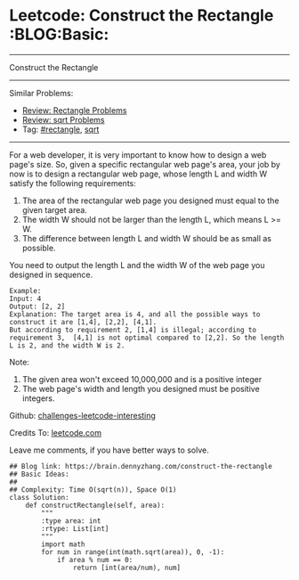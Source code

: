 # Leetcode: Construct the Rectangle     :BLOG:Basic:


---

Construct the Rectangle  

---

Similar Problems:  
-   [Review: Rectangle Problems](https://brain.dennyzhang.com/review-rectangle)
-   [Review: sqrt Problems](https://brain.dennyzhang.com/review-sqrt)
-   Tag: [#rectangle](https://brain.dennyzhang.com/tag/rectangle), [sqrt](https://brain.dennyzhang.com/tag/sqrt)

---

For a web developer, it is very important to know how to design a web page's size. So, given a specific rectangular web page's area, your job by now is to design a rectangular web page, whose length L and width W satisfy the following requirements:  

1.  The area of the rectangular web page you designed must equal to the given target area.
2.  The width W should not be larger than the length L, which means L >= W.
3.  The difference between length L and width W should be as small as possible.

You need to output the length L and the width W of the web page you designed in sequence.  

    Example:
    Input: 4
    Output: [2, 2]
    Explanation: The target area is 4, and all the possible ways to construct it are [1,4], [2,2], [4,1]. 
    But according to requirement 2, [1,4] is illegal; according to requirement 3,  [4,1] is not optimal compared to [2,2]. So the length L is 2, and the width W is 2.

Note:  
1.  The given area won't exceed 10,000,000 and is a positive integer
2.  The web page's width and length you designed must be positive integers.

Github: [challenges-leetcode-interesting](https://github.com/DennyZhang/challenges-leetcode-interesting/tree/master/construct-the-rectangle)  

Credits To: [leetcode.com](https://leetcode.com/problems/construct-the-rectangle/description/)  

Leave me comments, if you have better ways to solve.  

    ## Blog link: https://brain.dennyzhang.com/construct-the-rectangle
    ## Basic Ideas:
    ##
    ## Complexity: Time O(sqrt(n)), Space O(1)
    class Solution:
        def constructRectangle(self, area):
            """
            :type area: int
            :rtype: List[int]
            """
            import math
            for num in range(int(math.sqrt(area)), 0, -1):
                if area % num == 0:
                    return [int(area/num), num]
